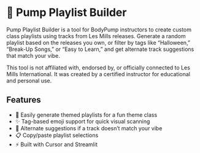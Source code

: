 # 💪 Pump Playlist Builder

Pump Playlist Builder is a tool for BodyPump instructors to create custom class playlists using tracks from Les Mills releases. Generate a random playlist based on the releases you own, or filter by tags like “Halloween,” “Break-Up Songs,” or “Easy to Learn,” and get alternate track suggestions that match your vibe.

This tool is not affiliated with, endorsed by, or officially connected to Les Mills International. It was created by a certified instructor for educational and personal use.

## Features

- 🎵 Easily generate themed playlists for a fun theme class
- ✨ Tag-based emoji support for quick visual scanning
- 🔁 Alternate suggestions if a track doesn’t match your vibe
- 📋 Copy/paste playlist selections
- ⚡ Built with Cursor and Streamlit
